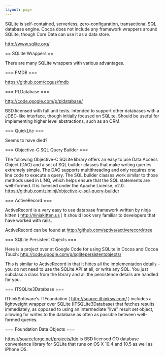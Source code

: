 ```yaml
---
layout: page
---
```



SQLite is self-contained, serverless, zero-configuration, transactional SQL database engine. Cocoa does not include any framework wrappers around SQLite, though Core Data can use it as a data store. 

http://www.sqlite.org/



== SQLite Wrappers ==

There are many SQLite wrappers with various advantages.



=== FMDB ===

https://github.com/ccgus/fmdb


=== PLDatabase ===

http://code.google.com/p/pldatabase/

BSD licensed with full unit tests. Intended to support other databases with a JDBC-like interface, though initially focused on SQLite. Should be useful for implementing higher level abstractions, such as an ORM.


=== QuickLite ===

Seems to have died?


=== Objective-C SQL Query Builder ===

The following Objective-C SQLite library offers an easy to use Data Access Object (DAO) and a set of SQL builder classes that make writing queries extremely simple.  The DAO supports multithreading and only requires one line code to execute a query.  The SQL builder classes work similar to those methods used in LINQ, which helps ensure that the SQL statements are well-formed.  It is licensed under the Apache License, v2.0.
https://github.com/ziminji/objective-c-sql-query-builder



=== ActiveRecord === 

ActiveRecord is a very easy to use database framework written by ninja kitten ( http://ninjakitten.us )
It should look very familiar to developers that have worked with rails.

ActiveRecord can be found at http://github.com/aptiva/activerecord/tree



=== SQLite Persistent Objects ===

Here is a project over at Google Code for using SQLite in Cocoa and Cocoa Touch:
http://code.google.com/p/sqlitepersistentobjects/

This is similar to ActiveRecord in that it hides all the implementation details - you do not need to use the SQLite API at all, or write any SQL. You just subclass a class from the library and all the persistence details are handled for you.


=== ITSQLite3Database ===

IThinkSoftware's ITFoundation ( http://source.ithinksw.com/ ) includes a lightweight wrapper over SQLite (ITSQLite3Database) that fetches results immediately, as opposed to using an intermediate "live" result set object, allowing for writes to the database as often as possible between well-formed queries.


=== Foundation Data Objects ===

https://sourceforge.net/projects/fdo is BSD licensed OO database convenience library for SQLite that runs on OS X 10.4 and 10.5 as well as iPhone OS.
